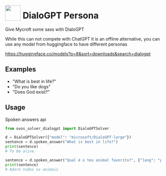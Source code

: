 # <img src='https://raw.githack.com/FortAwesome/Font-Awesome/master/svgs/solid/robot.svg' card_color='#40DBB0' width='50' height='50' style='vertical-align:bottom'/> DialoGPT Persona
 
Give Mycroft some sass with DialoGPT

While this can not compete with ChatGPT it is an offline alternative, you can use any model from huggingface to have different personas

https://huggingface.co/models?p=8&sort=downloads&search=dialogpt

## Examples 
* "What is best in life?"
* "Do you like dogs"
* "Does God exist?"


## Usage

Spoken answers api

```python
from ovos_solver_dialogpt import DialoGPTSolver

d = DialoGPTSolver({"model": "microsoft/DialoGPT-large"})
sentence = d.spoken_answer("What is best in life?")
print(sentence)
# To be alive.

sentence = d.spoken_answer("Qual é o teu animal favorito?", {"lang": "pt-pt"})
print(sentence)
# Adoro todos os animais
```
